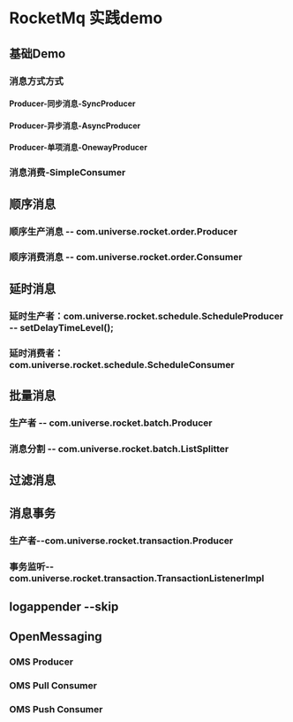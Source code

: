 # RocketMq 实践demo

## 基础Demo
### 消息方式方式
#### Producer-同步消息-SyncProducer
#### Producer-异步消息-AsyncProducer
#### Producer-单项消息-OnewayProducer

### 消息消费-SimpleConsumer

## 顺序消息
### 顺序生产消息 -- com.universe.rocket.order.Producer
### 顺序消费消息 -- com.universe.rocket.order.Consumer

## 延时消息
### 延时生产者：com.universe.rocket.schedule.ScheduleProducer -- setDelayTimeLevel();
### 延时消费者：com.universe.rocket.schedule.ScheduleConsumer

## 批量消息
### 生产者 -- com.universe.rocket.batch.Producer
### 消息分割 -- com.universe.rocket.batch.ListSplitter

## 过滤消息

## 消息事务
### 生产者--com.universe.rocket.transaction.Producer
### 事务监听--com.universe.rocket.transaction.TransactionListenerImpl


## logappender --skip

## OpenMessaging
### OMS Producer
### OMS Pull Consumer
### OMS Push Consumer

 
